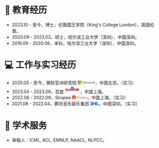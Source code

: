 # 📖 教育经历
- 2023.10 - 至今，博士，伦敦国王学院（King's College London），英国伦敦。
- 2020.09 - 2023.03，硕士，哈尔滨工业大学（深圳），中国深圳。
- 2016.09 - 2020.06，本科，哈尔滨工业大学（深圳），中国深圳。

# 💻 工作与实习经历
- 2025.05 - 至今，微软亚洲研究院 <img src='/images/microsoft_logo.svg' style="width: 4em;">，中国北京。（实习）
- 2023.04 - 2023.08，百度 <img src='/images/baidu-ar21~bgwhite.svg' style="width: 3.5em;">，中国上海。
- 2022.06 - 2022.09，Shopee <img src='/images/shopee.svg' style="width: 3.5em;">，中国上海。（实习）
- 2021.08 - 2022.04，腾讯音乐娱乐集团 <img src='/images/Tencent_Music.svg' style="width: 2em;">，中国深圳。（实习）

# 🫡 学术服务

- 审稿人：ICML, ACL, EMNLP, NAACL, NLPCC。 